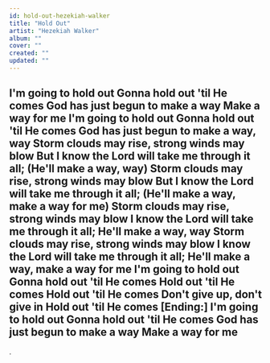 ```yaml
---
id: hold-out-hezekiah-walker
title: "Hold Out"
artist: "Hezekiah Walker"
album: ""
cover: ""
created: ""
updated: ""
---
```


I'm going to hold out
Gonna hold out 'til He comes
God has just begun to make a way
Make a way for me
I'm going to hold out
Gonna hold out 'til He comes
God has just begun to make a way, way
Storm clouds may rise, strong winds may blow
But I know the Lord will take me through it all;
(He'll make a way, way)
Storm clouds may rise, strong winds may blow
But I know the Lord will take me through it all;
(He'll make a way, make a way for me)
Storm clouds may rise, strong winds may blow
I know the Lord will take me through it all;
He'll make a way, way
Storm clouds may rise, strong winds may blow
I know the Lord will take me through it all;
He'll make a way, make a way for me
I'm going to hold out
Gonna hold out 'til He comes
Hold out 'til He comes
Hold out 'til He comes
Don't give up, don't give in
Hold out 'til He comes
[Ending:]
I'm going to hold out
Gonna hold out 'til He comes
God has just begun to make a way
Make a way for me
---
.